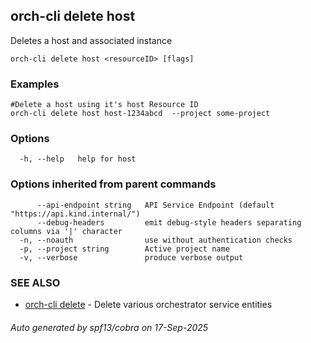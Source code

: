 ## orch-cli delete host

Deletes a host and associated instance

```
orch-cli delete host <resourceID> [flags]
```

### Examples

```
#Delete a host using it's host Resource ID
orch-cli delete host host-1234abcd  --project some-project
```

### Options

```
  -h, --help   help for host
```

### Options inherited from parent commands

```
      --api-endpoint string   API Service Endpoint (default "https://api.kind.internal/")
      --debug-headers         emit debug-style headers separating columns via '|' character
  -n, --noauth                use without authentication checks
  -p, --project string        Active project name
  -v, --verbose               produce verbose output
```

### SEE ALSO

* [orch-cli delete](orch-cli_delete.md)	 - Delete various orchestrator service entities

###### Auto generated by spf13/cobra on 17-Sep-2025
